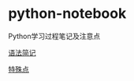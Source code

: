 # python-notebook
Python学习过程笔记及注意点

[语法简记](https://p-jiangh.github.io/python-notebook/docs/syntax/)

[特殊点](https://p-jiangh.github.io/python-notebook/docs/warn/)
